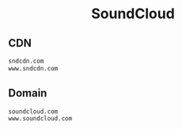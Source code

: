 


<h1 align="center">SoundCloud</h1>  


## CDN


```html
sndcdn.com
www.sndcdn.com
```  


## Domain


```html
soundcloud.com
www.soundcloud.com
```  

<br>
